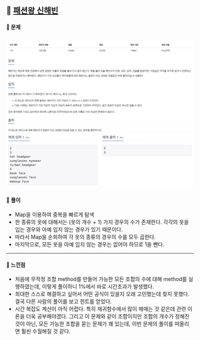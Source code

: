## 📖 [패션왕 신해빈](https://www.acmicpc.net/problem/9375)
#### 📍 문제
![img](./assets/9375_패션왕신해빈_1.png)
![img](./assets/9375_패션왕신해빈_2.png)
---
#### 📍 풀이
- Map을 이용하여 중복을 빠르게 탐색
- 한 종류의 옷에 대해서는 (옷의 개수 + 1) 가지 경우의 수가 존재한다. 각각의 옷을 입는 경우와 아예 입지 않는 경우가 있기 때문이다.
- 따라서 Map을 순회하여 각 옷의 종류의 경우의 수를 모두 곱한다.
- 마지막으로, 모든 옷을 아예 입지 않는 경우는 없어야 하므로 1을 뺀다.
---
#### 📍 느낀점
- 처음에 무작정 조합 method를 만들어 가능한 모든 조합의 수에 대해 method를 실행하였는데, 이렇게 풀이하니 1%에서 바로 시간초과가 발생했다.
- 최대한 스스로 해결하고 싶어서 어떤 공식이 있을지 오래 고민했는데 찾지 못했다. 결국 다른 사람의 풀이를 보고 힌트를 얻었다.
- 시간 복잡도 계산이 아직 어렵다. 특히 재귀함수에서 많이 헤매는 것 같은데 관련 이론을 더욱 공부해야겠다. 그리고 이 문제와 같이 조합이지만 조합의 개수가 정해진 것이 아닌, 모든 가능한 조합을 묻는 문제가 꽤 있는데, 이번 문제의 풀이를 떠올리면 훨씬 수월해질 것 같다.